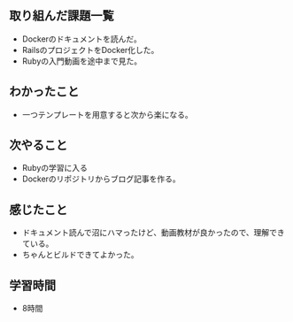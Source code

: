 ## 取り組んだ課題一覧
- Dockerのドキュメントを読んだ。
- RailsのプロジェクトをDocker化した。
- Rubyの入門動画を途中まで見た。

## わかったこと
- 一つテンプレートを用意すると次から楽になる。

## 次やること
- Rubyの学習に入る
- Dockerのリポジトリからブログ記事を作る。

## 感じたこと
- ドキュメント読んで沼にハマったけど、動画教材が良かったので、理解できている。
- ちゃんとビルドできてよかった。

## 学習時間
- 8時間
